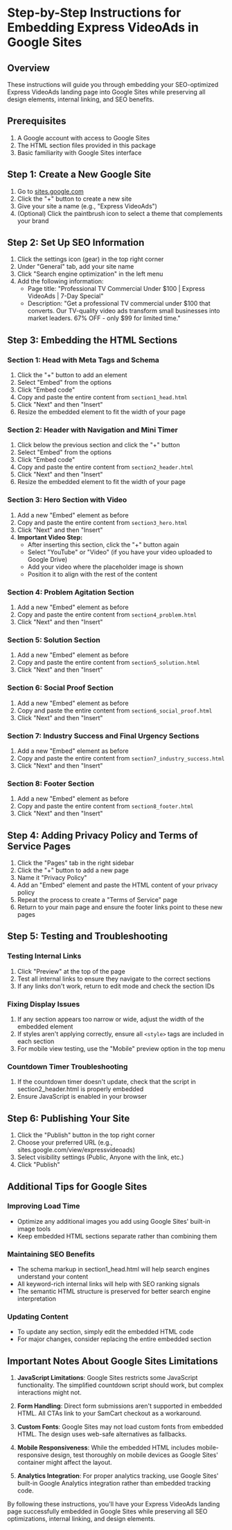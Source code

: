 # Step-by-Step Instructions for Embedding Express VideoAds in Google Sites

## Overview
These instructions will guide you through embedding your SEO-optimized Express VideoAds landing page into Google Sites while preserving all design elements, internal linking, and SEO benefits.

## Prerequisites
1. A Google account with access to Google Sites
2. The HTML section files provided in this package
3. Basic familiarity with Google Sites interface

## Step 1: Create a New Google Site

1. Go to [sites.google.com](https://sites.google.com)
2. Click the "+" button to create a new site
3. Give your site a name (e.g., "Express VideoAds")
4. (Optional) Click the paintbrush icon to select a theme that complements your brand

## Step 2: Set Up SEO Information

1. Click the settings icon (gear) in the top right corner
2. Under "General" tab, add your site name
3. Click "Search engine optimization" in the left menu
4. Add the following information:
   - Page title: "Professional TV Commercial Under $100 | Express VideoAds | 7-Day Special"
   - Description: "Get a professional TV commercial under $100 that converts. Our TV-quality video ads transform small businesses into market leaders. 67% OFF - only $99 for limited time."

## Step 3: Embedding the HTML Sections

### Section 1: Head with Meta Tags and Schema
1. Click the "+" button to add an element
2. Select "Embed" from the options
3. Click "Embed code"
4. Copy and paste the entire content from `section1_head.html`
5. Click "Next" and then "Insert"
6. Resize the embedded element to fit the width of your page

### Section 2: Header with Navigation and Mini Timer
1. Click below the previous section and click the "+" button
2. Select "Embed" from the options
3. Click "Embed code"
4. Copy and paste the entire content from `section2_header.html`
5. Click "Next" and then "Insert"
6. Resize the embedded element to fit the width of your page

### Section 3: Hero Section with Video
1. Add a new "Embed" element as before
2. Copy and paste the entire content from `section3_hero.html`
3. Click "Next" and then "Insert"
4. **Important Video Step:** 
   - After inserting this section, click the "+" button again
   - Select "YouTube" or "Video" (if you have your video uploaded to Google Drive)
   - Add your video where the placeholder image is shown
   - Position it to align with the rest of the content

### Section 4: Problem Agitation Section
1. Add a new "Embed" element as before
2. Copy and paste the entire content from `section4_problem.html`
3. Click "Next" and then "Insert"

### Section 5: Solution Section
1. Add a new "Embed" element as before
2. Copy and paste the entire content from `section5_solution.html`
3. Click "Next" and then "Insert"

### Section 6: Social Proof Section
1. Add a new "Embed" element as before
2. Copy and paste the entire content from `section6_social_proof.html`
3. Click "Next" and then "Insert"

### Section 7: Industry Success and Final Urgency Sections
1. Add a new "Embed" element as before
2. Copy and paste the entire content from `section7_industry_success.html`
3. Click "Next" and then "Insert"

### Section 8: Footer Section
1. Add a new "Embed" element as before
2. Copy and paste the entire content from `section8_footer.html`
3. Click "Next" and then "Insert"

## Step 4: Adding Privacy Policy and Terms of Service Pages

1. Click the "Pages" tab in the right sidebar
2. Click the "+" button to add a new page
3. Name it "Privacy Policy"
4. Add an "Embed" element and paste the HTML content of your privacy policy
5. Repeat the process to create a "Terms of Service" page
6. Return to your main page and ensure the footer links point to these new pages

## Step 5: Testing and Troubleshooting

### Testing Internal Links
1. Click "Preview" at the top of the page
2. Test all internal links to ensure they navigate to the correct sections
3. If any links don't work, return to edit mode and check the section IDs

### Fixing Display Issues
1. If any section appears too narrow or wide, adjust the width of the embedded element
2. If styles aren't applying correctly, ensure all `<style>` tags are included in each section
3. For mobile view testing, use the "Mobile" preview option in the top menu

### Countdown Timer Troubleshooting
1. If the countdown timer doesn't update, check that the script in section2_header.html is properly embedded
2. Ensure JavaScript is enabled in your browser

## Step 6: Publishing Your Site

1. Click the "Publish" button in the top right corner
2. Choose your preferred URL (e.g., sites.google.com/view/expressvideoads)
3. Select visibility settings (Public, Anyone with the link, etc.)
4. Click "Publish"

## Additional Tips for Google Sites

### Improving Load Time
- Optimize any additional images you add using Google Sites' built-in image tools
- Keep embedded HTML sections separate rather than combining them

### Maintaining SEO Benefits
- The schema markup in section1_head.html will help search engines understand your content
- All keyword-rich internal links will help with SEO ranking signals
- The semantic HTML structure is preserved for better search engine interpretation

### Updating Content
- To update any section, simply edit the embedded HTML code
- For major changes, consider replacing the entire embedded section

## Important Notes About Google Sites Limitations

1. **JavaScript Limitations**: Google Sites restricts some JavaScript functionality. The simplified countdown script should work, but complex interactions might not.

2. **Form Handling**: Direct form submissions aren't supported in embedded HTML. All CTAs link to your SamCart checkout as a workaround.

3. **Custom Fonts**: Google Sites may not load custom fonts from embedded HTML. The design uses web-safe alternatives as fallbacks.

4. **Mobile Responsiveness**: While the embedded HTML includes mobile-responsive design, test thoroughly on mobile devices as Google Sites' container might affect the layout.

5. **Analytics Integration**: For proper analytics tracking, use Google Sites' built-in Google Analytics integration rather than embedded tracking code.

By following these instructions, you'll have your Express VideoAds landing page successfully embedded in Google Sites while preserving all SEO optimizations, internal linking, and design elements.
